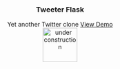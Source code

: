 <h3 align="center">Tweeter Flask</h3>

  <p align="center">
    Yet another Twitter clone
    <a href="https://tweeter-flask.herokuapp.com/">View Demo</a>
<br/>
<img src="https://cdn.pixabay.com/photo/2017/06/16/07/26/under-construction-2408062_1280.png" alt="under construction" style="height:80px;width:auto;">
